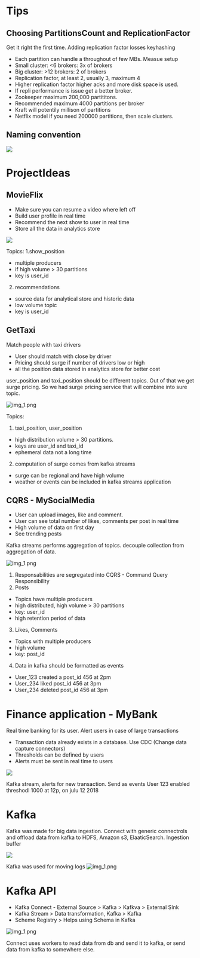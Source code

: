 # Tips
## Choosing PartitionsCount and ReplicationFactor
Get it right the first time. Adding replication factor losses keyhashing
- Each partition can handle a throughout of few MBs. Measue setup
- Small cluster: <6 brokers: 3x of brokers
- Big cluster: >12 brokers: 2 of brokers
- Replication factor, at least 2, usually 3, maximum 4
- Higher replication factor higher acks and more disk space is used.
- If repli performance is issue get a better broker.
- Zookeeper maximum 200,000 partititons.
- Recommended maximum 4000 partitions per broker
- Kraft will potentily millison of partitions
- Netflix model if you need 200000 partitions, then scale clusters.

## Naming convention
![](img/01_05_naming_convention.png)

# ProjectIdeas
## MovieFlix
- Make sure you can resume a video where left off
- Build user profile in real time
- Recommend the next show to user in real time
- Store all the data in analytics store

![](img/02_01_MovieFlix.png)

Topics:
1.show_position
- multiple producers
- if high volume > 30 partitions
- key is user_id
2. recommendations
- source data for analytical store and historic data
- low volume topic
- key is user_id

## GetTaxi
Match people with taxi drivers
- User should match with close by driver
- Pricing should surge if number of drivers low or high
- all the position data stored in analytics store for better cost

user_position and taxi_position should be different topics.
Out of that we get surge pricing. So we had surge pricing service that will combine  into sure topic.

![img_1.png](img/02_03_GetTaxi.png)

Topics:
1. taxi_position, user_position
- high distribution volume > 30 partitions.
- keys are user_id and taxi_id
- ephemeral data not a long time
2. computation of surge comes from kafka streams
- surge can be regional and have high volume
- weather or events can be included in kafka streams application

## CQRS - MySocialMedia
- User can upload images, like and comment.
- User can see total number of likes, comments per post in real time
- High volume of data on first day
- See trending posts

Kafka streams performs aggregation of topics.
decouple collection from aggregation of data.

![img_1.png](img/02_04_MySocialMedia.png)

1. Responsabilities are segregated into CQRS - Command Query Responsibility
2. Posts
- Topics have multiple producers
- high distributed, high volume > 30 partitions
- key: user_id
- high retention period of data
3. Likes, Comments
- Topics with multiple producers
- high volume
- key: post_id
4. Data in kafka should be formatted as events
- User_123 created a post_id 456 at 2pm
- User_234 liked post_id 456 at 3pm
- User_234 deleted post_id 456 at 3pm

# Finance application - MyBank
Real time banking for its user. Alert users in case of large transactions

- Transaction data already exists in a database. Use CDC (Change data capture connectors)
- Thresholds can be defined by users
- Alerts must be sent in real time to users

![](img/02_05_MyBank.png)

Kafka stream, alerts for new transaction. Send as events
User 123 enabled threshodl 1000 at 12p, on julu 12 2018

# Kafka
Kafka was made for big data ingestion. Connect with generic connectrols and offload data from kafka to HDFS, Amazon s3, ElaaticSearch.
Ingestion buffer

![](img/02_06_Kafka_architecture.png)

Kafka was used for moving logs
![img_1.png](img/02_07_kafka_logs.png)


# Kafka API
- Kafka Connect - External Source > Kafka > Kafkva > External SInk
- Kafka Stream > Data transformation, Kafka > Kafka
- Scheme Registry > Helps using Schema in Kafka

![img_1.png](img/03_01_Kafka_Connect.png)

Connect uses workers to read data from db and send it to kafka, or send data from kafka to somewhere else.


